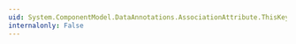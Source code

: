 ```yaml
---
uid: System.ComponentModel.DataAnnotations.AssociationAttribute.ThisKeyMembers
internalonly: False
---
```

